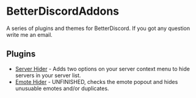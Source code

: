 # BetterDiscordAddons
A series of plugins and themes for BetterDiscord. If you got any question write me an email.

## Plugins
 - [Server Hider](https://github.com/mwittrien/BetterDiscordAddons/tree/master/Plugins/ServerHider) - Adds two options on your server context menu to hide servers in your server list.
 - [Emote Hider](https://github.com/mwittrien/BetterDiscordAddons/tree/master/Plugins/EmoteHider) - UNFINISHED, checks the emote popout and hides unusuable emotes and/or duplicates.
